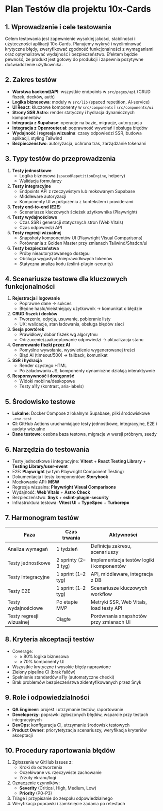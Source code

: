 # Plan Testów dla projektu 10x-Cards

## 1. Wprowadzenie i cele testowania
Celem testowania jest zapewnienie wysokiej jakości, stabilności i użyteczności aplikacji 10x-Cards. Planujemy wykryć i wyeliminować krytyczne błędy, zweryfikować zgodność funkcjonalności z wymaganiami oraz optymalizować wydajność i bezpieczeństwo. Efektem będzie pewność, że produkt jest gotowy do produkcji i zapewnia pozytywne doświadczenie użytkownika.

## 2. Zakres testów
- **Warstwa backend/API**: wszystkie endpoints w `src/pages/api` (CRUD fiszek, decków, auth)  
- **Logika biznesowa**: moduły w `src/lib` (spaced repetition, AI‐service)  
- **UI React**: kluczowe komponenty w `src/components` i `src/components/ui`  
- **Strony SSR Astro**: render statyczny i hydracja dynamicznych komponentów  
- **Integracja z Supabase**: operacje na bazie, migracje, autoryzacja  
- **Integracja z Openrouter.ai**: poprawność wywołań i obsługa błędów  
- **Wydajność i regresja wizualna**: czasy odpowiedzi SSR, budowa aplikacji, styling Tailwind  
- **Bezpieczeństwo**: autoryzacja, ochrona tras, zarządzanie tokenami

## 3. Typy testów do przeprowadzenia
1. **Testy jednostkowe**  
   - Logika biznesowa (`spacedRepetitionEngine`, helpery)  
   - Walidacja formularzy  
2. **Testy integracyjne**  
   - Endpoints API z rzeczywistym lub mokowanym Supabase  
   - Middleware autoryzacji  
   - Komponenty UI w połączeniu z kontekstem i providerami  
3. **Testy end-to-end (E2E)**  
   - Scenariusze kluczowych ścieżek użytkownika (Playwright)  
4. **Testy wydajnościowe**  
   - Czas SSR i generacji statycznych stron (Web Vitals)  
   - Czas odpowiedzi API  
5. **Testy regresji wizualnej**  
   - Snapshoty komponentów UI (Playwright Visual Comparisons)  
   - Porównania z Golden Master przy zmianach Tailwind/Shadcn/ui  
6. **Testy bezpieczeństwa**  
   - Próby nieautoryzowanego dostępu  
   - Obsługa wygasłych/nieprawidłowych tokenów
   - Statyczna analiza kodu (eslint-plugin-security)

## 4. Scenariusze testowe dla kluczowych funkcjonalności
1. **Rejestracja i logowanie**  
   - Poprawne dane → sukces  
   - Błędne hasło/nieistniejący użytkownik → komunikat o błędzie  
2. **CRUD fiszek i decków**  
   - Tworzenie, edycja, usuwanie, pobieranie listy  
   - UX: walidacje, stan ładowania, obsługa błędów sieci  
3. **Sesja powtórek**  
   - Prawidłowy dobór fiszek wg algorytmu  
   - Odrzucenie/zaakceptowanie odpowiedzi → aktualizacja stanu  
4. **Generowanie fiszki przez AI**  
   - Pomyślne wywołanie, wyświetlenie wygenerowanej treści  
   - Błąd AI (timeout/500) → fallback, komunikat  
5. **SSR i hydracja**  
   - Render czystego HTML  
   - Po załadowaniu JS, komponenty dynamiczne działają interaktywnie  
6. **Responsywność i dostępność**  
   - Widoki mobilne/deskopowe  
   - Testy a11y (kontrast, aria-labels)

## 5. Środowisko testowe
- **Lokalne**: Docker Compose z lokalnym Supabase, pliki środowiskowe `.env.test`  
- **CI**: GitHub Actions uruchamiające testy jednostkowe, integracyjne, E2E i audyty wizualne  
- **Dane testowe**: osobna baza testowa, migracje w wersji próbnym, seedy

## 6. Narzędzia do testowania
- Testy jednostkowe i integracyjne: **Vitest** + **React Testing Library** + **Testing Library/user-event**
- E2E: **Playwright** (w tym Playwright Component Testing)
- Dokumentacja i testy komponentów: **Storybook**
- Mockowanie API: **MSW**
- Regresja wizualna: **Playwright Visual Comparisons**
- Wydajność: **Web Vitals** + **Astro Check**
- Bezpieczeństwo: **Snyk** + **eslint-plugin-security**
- Infrastruktura testowa: **Vitest UI** + **TypeSpec** + **Turborepo**

## 7. Harmonogram testów
| Faza                     | Czas trwania       | Aktywności                                       |
|--------------------------|--------------------|--------------------------------------------------|
| Analiza wymagań          | 1 tydzień          | Definicja zakresu, scenariuszy                   |
| Testy jednostkowe        | 2 sprinty (2–3 tyg) | Implementacja testów logiki i komponentów        |
| Testy integracyjne       | 1 sprint (1–2 tyg) | API, middleware, integracja z DB                 |
| Testy E2E                | 1 sprint (1–2 tyg) | Scenariusze kluczowych workflow                  |
| Testy wydajnościowe      | Po etapie MVP      | Metryki SSR, Web Vitals, load testy API          |
| Testy regresji wizualnej | Ciągłe             | Porównania snapshotów przy zmianach UI           |

## 8. Kryteria akceptacji testów
- Coverage:
  - ≥ 80% logika biznesowa  
  - ≥ 70% komponenty UI  
- Wszystkie krytyczne i wysokie błędy naprawione  
- Zielony pipeline CI (brak failów)  
- Spełnienie standardów a11y (automatyczne checki)
- Brak problemów bezpieczeństwa zidentyfikowanych przez Snyk

## 9. Role i odpowiedzialności
- **QA Engineer**: projekt i utrzymanie testów, raportowanie  
- **Developerzy**: poprawki zgłoszonych błędów, wsparcie przy testach integracyjnych  
- **DevOps**: konfiguracja CI, utrzymanie środowisk testowych  
- **Product Owner**: priorytetyzacja scenariuszy, weryfikacja kryteriów akceptacji

## 10. Procedury raportowania błędów
1. Zgłoszenie w GitHub Issues z:
   - Kroki do odtworzenia  
   - Oczekiwane vs. rzeczywiste zachowanie  
   - Zrzuty ekranu/logi  
2. Oznaczenie czynników:
   - **Severity** (Critical, High, Medium, Low)  
   - **Priority** (P0–P3)  
3. Triage i przypisanie do zespołu odpowiedzialnego  
4. Weryfikacja poprawki i zamknięcie zadania po retestach  